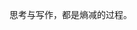 思考与写作，都是熵减的过程。

<!---
entropydecrease/entropydecrease is a ✨ special ✨ repository because its `README.md` (this file) appears on your GitHub profile.
You can click the Preview link to take a look at your changes.
--->
